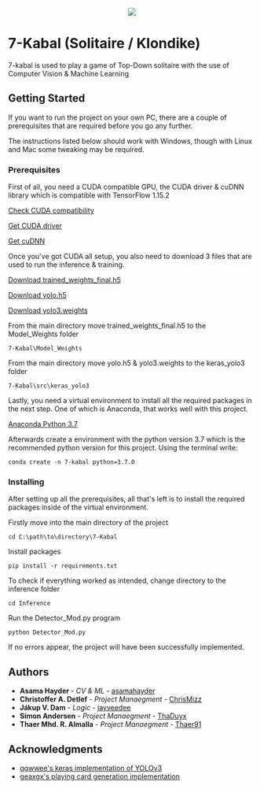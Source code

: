 <p align="center">
  <img src="https://i.imgur.com/0J3QMlC.png">
</p>

# 7-Kabal (Solitaire / Klondike)

7-kabal is used to play a game of Top-Down solitaire with the use of Computer Vision & Machine Learning

## Getting Started

If you want to run the project on your own PC, there are a couple of prerequisites that 
are required before you go any further. 

The instructions listed below should work with Windows, though with Linux and Mac some tweaking may be required.

### Prerequisites

First of all, you need a CUDA compatible GPU, the CUDA driver & cuDNN library which is compatible with TensorFlow 1.15.2

[Check CUDA compatibility](https://developer.nvidia.com/cuda-gpus)

[Get CUDA driver](https://developer.nvidia.com/cuda-toolkit-archive)

[Get cuDNN](https://developer.nvidia.com/rdp/cudnn-archive)

Once you've got CUDA all setup, you also need to download 3 files that are used to run the inference & training.

[Download trained_weights_final.h5](https://drive.google.com/file/d/1XWYXZuZDu36aqsacIaJ7t28o4202fuCC/view?usp=sharing)

[Download yolo.h5](https://drive.google.com/file/d/13kQJDb11mOii8x5oPDFkPxJ2-mp75UpV/view?usp=sharing)

[Download yolo3.weights](https://drive.google.com/file/d/1Lj3IMwXmizpZbCaerbJeOF2YXEmHXsgq/view?usp=sharing)

From the main directory move trained_weights_final.h5 to the Model_Weights folder
```
7-Kabal\Model_Weights
```
From the main directory move yolo.h5 & yolo3.weights to the keras_yolo3 folder
```
7-Kabal\src\keras_yolo3
```

Lastly, you need a virtual environment to install all the required packages in the next step. One of which is Anaconda, that works well with this project.

[Anaconda Python 3.7](https://www.anaconda.com/products/individual)

Afterwards create a environment with the python version 3.7 which is the recommended python version for this project. Using the 
 terminal write:
```
conda create -n 7-kabal python=3.7.0
```

### Installing

After setting up all the prerequisites, all that's left is to install the required packages inside of the virtual environment.

Firstly move into the main directory of the project

```
cd C:\path\to\directory\7-Kabal
```

Install packages

```
pip install -r requirements.txt
```

To check if everything worked as intended, change directory to the inference folder

```
cd Inference
```

Run the Detector_Mod.py program

```
python Detector_Mod.py
```

If no errors appear, the project will have been successfully implemented.

## Authors

* **Asama Hayder** - *CV & ML* - [asamahayder](https://github.com/asamahayder)
* **Christoffer A. Detlef** - *Project Manaegment* - [ChrisMizz](https://github.com/ChrisMizz)
* **Jákup V. Dam** - *Logic* - [jayveedee](https://github.com/jayveedee)
* **Simon Andersen** - *Project Manaegment* - [ThaDuyx](https://github.com/ThaDuyx)
* **Thaer Mhd. R. Almalla** - *Project Manaegment* - [Thaer91](https://github.com/Thaer91)

## Acknowledgments

* [qqwwee's keras implementation of YOLOv3](https://github.com/qqwweee/keras-yolo3)
* [geaxgx's playing card generation implementation](https://github.com/geaxgx/playing-card-detection)
